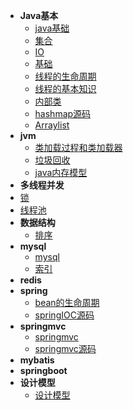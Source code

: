 * **Java基本**
    * [java基础](/zh-cn/java基础.md) 
    * [集合](/zh-cn/集合.md) 
    * [IO](/zh-cn/javaIO异常新特性.md) 
    * [基础](/zh-cn/基础.md) 
    * [线程的生命周期](/zh-cn/线程的生命周期.md) 
    * [线程的基本知识](/zh-cn/线程的基本知识.md) 
    * [内部类](/zh-cn/内部类.md) 
    * [hashmap源码](/zh-cn/hashmap.md) 
    * [Arraylist](/zh-cn/ArrayList源码.md) 
* **jvm**
    * [类加载过程和类加载器](/zh-cn/类加载机制.md)
    * [垃圾回收](/zh-cn/java内存模型.md)
    * [java内存模型](/zh-cn/java基础.md)
* **多线程并发**
 * [锁](/zh-cn/锁.md)
 * [线程池](/bingfa/线程池.md)
* **数据结构**
    * [排序](/shujujiegou/排序.md)
* **mysql**
    * [mysql](/zh-cn/mysql.md)
    * [索引](/zh-cn/mysql索引查询优化.md)
* **redis**
* **spring**
    * [bean的生命周期](/spring/bean的生命周期.md)
    * [springIOC源码](/spring/Spring+IOC+容器源码分析.md)
* **springmvc**
    * [springmvc](/springmvc/springmvc.md)
    * [springmvc源码](/springmvc/springmvc源码+servlet.md)
* **mybatis**
* **springboot**
* **设计模型**
     * [设计模型](/zh-cn/常用的设计模型.md)

